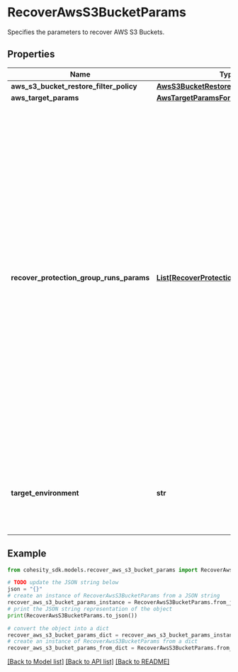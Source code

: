 # RecoverAwsS3BucketParams

Specifies the parameters to recover AWS S3 Buckets.

## Properties

Name | Type | Description | Notes
------------ | ------------- | ------------- | -------------
**aws_s3_bucket_restore_filter_policy** | [**AwsS3BucketRestoreFilterPolicy**](AwsS3BucketRestoreFilterPolicy.md) |  | [optional] 
**aws_target_params** | [**AwsTargetParamsForRecoverS3**](AwsTargetParamsForRecoverS3.md) |  | [optional] 
**recover_protection_group_runs_params** | [**List[RecoverProtectionGroupRunParams]**](RecoverProtectionGroupRunParams.md) | Specifies the Protection Group Runs params to recover. All the VM&#39;s that are successfully backed up by specified Runs will be recovered. This can be specified along with individual snapshots of VMs. User has to make sure that specified Object snapshots and Protection Group Runs should not have any intersection. For example, user cannot specify multiple Runs which has same Object or an Object snapshot and a Run which has same Object&#39;s snapshot. | [optional] 
**target_environment** | **str** | Specifies the environment of the recovery target. The corresponding params below must be filled out. | 

## Example

```python
from cohesity_sdk.models.recover_aws_s3_bucket_params import RecoverAwsS3BucketParams

# TODO update the JSON string below
json = "{}"
# create an instance of RecoverAwsS3BucketParams from a JSON string
recover_aws_s3_bucket_params_instance = RecoverAwsS3BucketParams.from_json(json)
# print the JSON string representation of the object
print(RecoverAwsS3BucketParams.to_json())

# convert the object into a dict
recover_aws_s3_bucket_params_dict = recover_aws_s3_bucket_params_instance.to_dict()
# create an instance of RecoverAwsS3BucketParams from a dict
recover_aws_s3_bucket_params_from_dict = RecoverAwsS3BucketParams.from_dict(recover_aws_s3_bucket_params_dict)
```
[[Back to Model list]](../README.md#documentation-for-models) [[Back to API list]](../README.md#documentation-for-api-endpoints) [[Back to README]](../README.md)


